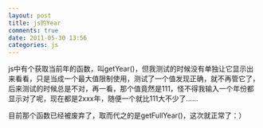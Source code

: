 ```yaml
---
layout: post
title: js的Year
comments: true
date: 2011-05-30 13:56
categories: js
---
```


js中有个获取当前年的函数，叫getYear()，但我测试的时候没有单独让它显示出来看看，只是当成一个最大值限制使用，测试了一个值发现正确，就不再管它了，后来测试的时候总是不对，再一看，那个值竟然是111，怪不得我输入一个年份都显示对了呢，现在都是2xxx年，随便一个就比111大不少了……

目前那个函数已经被废弃了，取而代之的是getFullYear()，这次就正常了：）